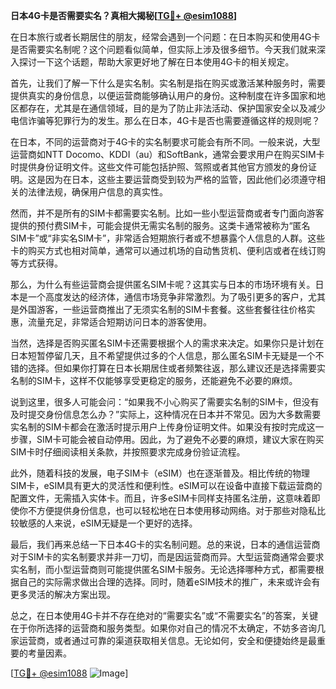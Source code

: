 **日本4G卡是否需要实名？真相大揭秘[[TG💪+ @esim1088](https://t.me/s/esim1088)]**

在日本旅行或者长期居住的朋友，经常会遇到一个问题：在日本购买和使用4G卡是否需要实名制呢？这个问题看似简单，但实际上涉及很多细节。今天我们就来深入探讨一下这个话题，帮助大家更好地了解在日本使用4G卡的相关规定。

首先，让我们了解一下什么是实名制。实名制是指在购买或激活某种服务时，需要提供真实的身份信息，以便运营商能够确认用户的身份。这种制度在许多国家和地区都存在，尤其是在通信领域，目的是为了防止非法活动、保护国家安全以及减少电信诈骗等犯罪行为的发生。那么在日本，4G卡是否也需要遵循这样的规则呢？

在日本，不同的运营商对于4G卡的实名制要求可能会有所不同。一般来说，大型运营商如NTT Docomo、KDDI（au）和SoftBank，通常会要求用户在购买SIM卡时提供身份证明文件。这些文件可能包括护照、驾照或者其他官方颁发的身份证明。这是因为在日本，这些主要运营商受到较为严格的监管，因此他们必须遵守相关的法律法规，确保用户信息的真实性。

然而，并不是所有的SIM卡都需要实名制。比如一些小型运营商或者专门面向游客提供的预付费SIM卡，可能会提供无需实名制的服务。这类卡通常被称为“匿名SIM卡”或“非实名SIM卡”，非常适合短期旅行者或不想暴露个人信息的人群。这些卡的购买方式也相对简单，通常可以通过机场的自动售货机、便利店或者在线订购等方式获得。

那么，为什么有些运营商会提供匿名SIM卡呢？这其实与日本的市场环境有关。日本是一个高度发达的经济体，通信市场竞争非常激烈。为了吸引更多的客户，尤其是外国游客，一些运营商推出了无须实名制的SIM卡套餐。这些套餐往往价格实惠，流量充足，非常适合短期访问日本的游客使用。

当然，选择是否购买匿名SIM卡还需要根据个人的需求来决定。如果你只是计划在日本短暂停留几天，且不希望提供过多的个人信息，那么匿名SIM卡无疑是一个不错的选择。但如果你打算在日本长期居住或者频繁往返，那么建议还是选择需要实名制的SIM卡，这样不仅能够享受更稳定的服务，还能避免不必要的麻烦。

说到这里，很多人可能会问：“如果我不小心购买了需要实名制的SIM卡，但没有及时提交身份信息怎么办？”实际上，这种情况在日本并不常见。因为大多数需要实名制的SIM卡都会在激活时提示用户上传身份证明文件。如果没有按时完成这一步骤，SIM卡可能会被自动停用。因此，为了避免不必要的麻烦，建议大家在购买SIM卡时仔细阅读相关条款，并按照要求完成身份验证流程。

此外，随着科技的发展，电子SIM卡（eSIM）也在逐渐普及。相比传统的物理SIM卡，eSIM具有更大的灵活性和便利性。eSIM可以在设备中直接下载运营商的配置文件，无需插入实体卡。而且，许多eSIM卡同样支持匿名注册，这意味着即使你不方便提供身份信息，也可以轻松地在日本使用移动网络。对于那些对隐私比较敏感的人来说，eSIM无疑是一个更好的选择。

最后，我们再来总结一下日本4G卡的实名制问题。总的来说，日本的通信运营商对于SIM卡的实名制要求并非一刀切，而是因运营商而异。大型运营商通常会要求实名制，而小型运营商则可能提供匿名SIM卡服务。无论选择哪种方式，都需要根据自己的实际需求做出合理的选择。同时，随着eSIM技术的推广，未来或许会有更多灵活的解决方案出现。

总之，在日本使用4G卡并不存在绝对的“需要实名”或“不需要实名”的答案，关键在于你所选择的运营商和服务类型。如果你对自己的情况不太确定，不妨多咨询几家运营商，或者通过可靠的渠道获取相关信息。无论如何，安全和便捷始终是最重要的考量因素。

[[TG💪+ @esim1088](https://t.me/s/esim1088) ![Image](https://i.postimg.cc/4NQfJmqS/Snipaste-2025-05-13-00-14-12.png)]
